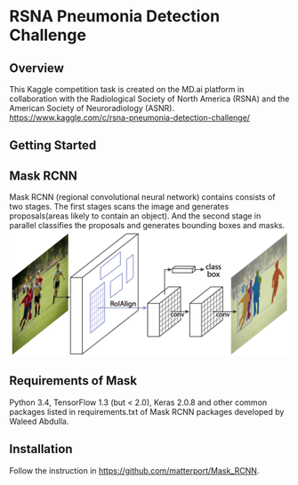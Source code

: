 # RSNA Pneumonia Detection Challenge
## Overview
This Kaggle competition task is created on the MD.ai platform in collaboration with the Radiological Society of North America (RSNA) and the American Society of Neuroradiology (ASNR).
https://www.kaggle.com/c/rsna-pneumonia-detection-challenge/

## Getting Started

## Mask RCNN

Mask RCNN (regional convolutional neural network) contains consists of two stages. The first stages scans the image and generates proposals(areas likely to contain an object). And the second stage in parallel classifies the proposals and generates bounding boxes and masks.
![Image of Mask R-CNN framework](https://github.com/jhihan/rsna_pneumonia_detection/blob/master/images/mask_rcnn_framework.png)
## Requirements of Mask
Python 3.4, TensorFlow 1.3 (but < 2.0), Keras 2.0.8 and other common packages listed in requirements.txt of Mask RCNN packages developed by Waleed Abdulla.
## Installation
Follow the instruction in https://github.com/matterport/Mask_RCNN.
